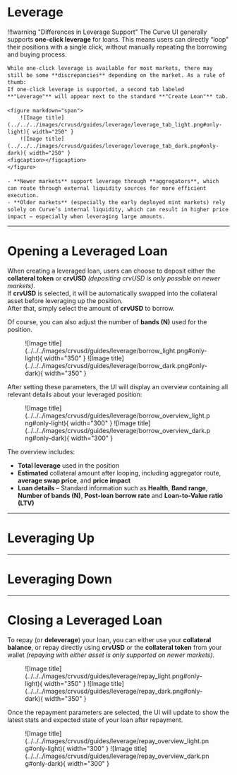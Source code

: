 <h1>Leverage</h1>

!!!warning "Differences in Leverage Support"
    The Curve UI generally supports **one-click leverage** for loans. This means users can directly “loop” their positions with a single click, without manually repeating the borrowing and buying process.

    While one-click leverage is available for most markets, there may still be some **discrepancies** depending on the market. As a rule of thumb:  
    If one-click leverage is supported, a second tab labeled **"Leverage"** will appear next to the standard **"Create Loan"** tab.

    <figure markdown="span">
        ![Image title](../../../images/crvusd/guides/leverage/leverage_tab_light.png#only-light){ width="250" }
        ![Image title](../../../images/crvusd/guides/leverage/leverage_tab_dark.png#only-dark){ width="250" }
    <figcaption></figcaption>
    </figure>

    - **Newer markets** support leverage through **aggregators**, which can route through external liquidity sources for more efficient execution.  
    - **Older markets** (especially the early deployed mint markets) rely solely on Curve’s internal liquidity, which can result in higher price impact — especially when leveraging large amounts.


---

# **Opening a Leveraged Loan**

When creating a leveraged loan, users can choose to deposit either the **collateral token** or **crvUSD** *(depositing crvUSD is only possible on newer markets)*.  
If **crvUSD** is selected, it will be automatically swapped into the collateral asset before leveraging up the position.  
After that, simply select the amount of **crvUSD** to borrow.

Of course, you can also adjust the number of **bands (N)** used for the position.

<figure markdown="span">
    ![Image title](../../../images/crvusd/guides/leverage/borrow_light.png#only-light){ width="350" }
    ![Image title](../../../images/crvusd/guides/leverage/borrow_dark.png#only-dark){ width="350" }
    <figcaption></figcaption>
</figure>

After setting these parameters, the UI will display an overview containing all relevant details about your leveraged position:

<figure markdown="span">
    ![Image title](../../../images/crvusd/guides/leverage/borrow_overview_light.png#only-light){ width="300" }
    ![Image title](../../../images/crvusd/guides/leverage/borrow_overview_dark.png#only-dark){ width="300" }
    <figcaption></figcaption>
</figure>

The overview includes:

- **Total leverage** used in the position  
- **Estimated** collateral amount after looping, including aggregator route, **average swap price**, and **price impact**
- **Loan details** – Standard information such as **Health**, **Band range**, **Number of bands (N)**, **Post-loan borrow rate** and **Loan-to-Value ratio (LTV)**

---

# **Leveraging Up**

---

# **Leveraging Down**

---

# **Closing a Leveraged Loan**

To repay (or **deleverage**) your loan, you can either use your **collateral balance**, or repay directly using **crvUSD** or the **collateral token** from your wallet *(repaying with either asset is only supported on newer markets)*.

<figure markdown="span">
    ![Image title](../../../images/crvusd/guides/leverage/repay_light.png#only-light){ width="350" }
    ![Image title](../../../images/crvusd/guides/leverage/repay_dark.png#only-dark){ width="350" }
    <figcaption></figcaption>
</figure>

Once the repayment parameters are selected, the UI will update to show the latest stats and expected state of your loan after repayment.

<figure markdown="span">
    ![Image title](../../../images/crvusd/guides/leverage/repay_overview_light.png#only-light){ width="300" }
    ![Image title](../../../images/crvusd/guides/leverage/repay_overview_dark.png#only-dark){ width="300" }
    <figcaption></figcaption>
</figure>
